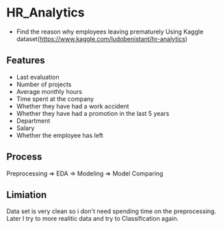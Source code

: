 # HR_Analytics
- Find the reason why employees leaving prematurely Using Kaggle dataset(https://www.kaggle.com/ludobenistant/hr-analytics)

## Features
- Last evaluation
- Number of projects
- Average monthly hours
- Time spent at the company
- Whether they have had a work accident
- Whether they have had a promotion in the last 5 years
- Department
- Salary
- Whether the employee has left


## Process
Preprocessing => EDA => Modeling => Model Comparing

## Limiation
Data set is very clean so i don't need spending time on the preprocessing. Later I try to more realitic data and try to Classification again.

